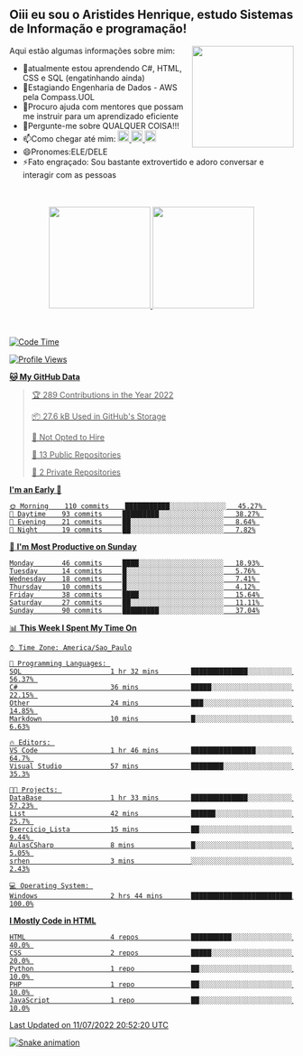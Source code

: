 ## Oiii eu sou o Aristides Henrique, estudo Sistemas de Informação e programação!

<div >
Aqui estão algumas informações sobre mim:<img align="right" height="180em" src="https://user-images.githubusercontent.com/97318481/177042589-45d62122-82a9-4a32-b3a7-87b322825b2f.png">
</div>

- 🌱atualmente estou aprendendo C#, HTML, CSS e SQL (engatinhando ainda)
- 👯Estagiando Engenharia de Dados - AWS pela Compass.UOL
- 🤔Procuro ajuda com mentores que possam me instruir para um aprendizado eficiente
- 💬Pergunte-me sobre QUALQUER COISA!!!
- 📫Como chegar até mim:
  <a href="https://www.instagram.com/aryhenry/" target="_blank">
  <img src="https://img.shields.io/badge/-Instagram-%23E4405F?style=for-the-badge&logo=instagram&logoColor=black" height="20px">
  </a>
  <a href="https://www.linkedin.com/in/aristides-henrique/" target="_blank">
  <img src="https://img.shields.io/badge/-LinkedIn-%230077B5?style=for-the-badge&logo=linkedin&logoColor=black" height="20px">
  </a> 
  <a href="mailto:arihenriqueuna@gmail.com">
  <img src="https://img.shields.io/badge/-Gmail-%23333?style=for-the-badge&logo=gmail&logoColor=white" height="20px">
  </a>
- 😄Pronomes:ELE/DELE
- ⚡Fato engraçado: Sou bastante extrovertido e adoro conversar e interagir com as pessoas
<br/>
<br/>
<div align="center">
  <a href="https://github.com/arihenrique">
  <img height="180em" src="https://github-readme-stats.vercel.app/api?username=arihenrique&show_icons=true&theme=dracula&include_all_commits=true&count_private=true"/>
  <img height="180em" src="https://github-readme-stats.vercel.app/api/top-langs/?username=arihenrique&layout=compact&langs_count=7&theme=dracula"/>
</div><br/><br/>

<!--START_SECTION:waka-->
![Code Time](http://img.shields.io/badge/Code%20Time-10%20hrs-blue)

![Profile Views](http://img.shields.io/badge/Profile%20Views-455-blue)

**🐱 My GitHub Data** 

> 🏆 289 Contributions in the Year 2022
 > 
> 📦 27.6 kB Used in GitHub's Storage 
 > 
> 🚫 Not Opted to Hire
 > 
> 📜 13 Public Repositories 
 > 
> 🔑 2 Private Repositories  
 > 
**I'm an Early 🐤** 

```text
🌞 Morning    110 commits    ███████████░░░░░░░░░░░░░░   45.27% 
🌆 Daytime    93 commits     █████████░░░░░░░░░░░░░░░░   38.27% 
🌃 Evening    21 commits     ██░░░░░░░░░░░░░░░░░░░░░░░   8.64% 
🌙 Night      19 commits     ██░░░░░░░░░░░░░░░░░░░░░░░   7.82%

```
📅 **I'm Most Productive on Sunday** 

```text
Monday       46 commits     ████░░░░░░░░░░░░░░░░░░░░░   18.93% 
Tuesday      14 commits     █░░░░░░░░░░░░░░░░░░░░░░░░   5.76% 
Wednesday    18 commits     █░░░░░░░░░░░░░░░░░░░░░░░░   7.41% 
Thursday     10 commits     █░░░░░░░░░░░░░░░░░░░░░░░░   4.12% 
Friday       38 commits     ████░░░░░░░░░░░░░░░░░░░░░   15.64% 
Saturday     27 commits     ██░░░░░░░░░░░░░░░░░░░░░░░   11.11% 
Sunday       90 commits     █████████░░░░░░░░░░░░░░░░   37.04%

```


📊 **This Week I Spent My Time On** 

```text
⌚︎ Time Zone: America/Sao_Paulo

💬 Programming Languages: 
SQL                      1 hr 32 mins        ██████████████░░░░░░░░░░░   56.37% 
C#                       36 mins             █████░░░░░░░░░░░░░░░░░░░░   22.15% 
Other                    24 mins             ███░░░░░░░░░░░░░░░░░░░░░░   14.85% 
Markdown                 10 mins             █░░░░░░░░░░░░░░░░░░░░░░░░   6.63%

🔥 Editors: 
VS Code                  1 hr 46 mins        ████████████████░░░░░░░░░   64.7% 
Visual Studio            57 mins             ████████░░░░░░░░░░░░░░░░░   35.3%

🐱‍💻 Projects: 
DataBase                 1 hr 33 mins        ██████████████░░░░░░░░░░░   57.23% 
List                     42 mins             ██████░░░░░░░░░░░░░░░░░░░   25.7% 
Exercicio_Lista          15 mins             ██░░░░░░░░░░░░░░░░░░░░░░░   9.44% 
AulasCSharp              8 mins              █░░░░░░░░░░░░░░░░░░░░░░░░   5.05% 
srhen                    3 mins              ░░░░░░░░░░░░░░░░░░░░░░░░░   2.43%

💻 Operating System: 
Windows                  2 hrs 44 mins       █████████████████████████   100.0%

```

**I Mostly Code in HTML** 

```text
HTML                     4 repos             ██████████░░░░░░░░░░░░░░░   40.0% 
CSS                      2 repos             █████░░░░░░░░░░░░░░░░░░░░   20.0% 
Python                   1 repo              ██░░░░░░░░░░░░░░░░░░░░░░░   10.0% 
PHP                      1 repo              ██░░░░░░░░░░░░░░░░░░░░░░░   10.0% 
JavaScript               1 repo              ██░░░░░░░░░░░░░░░░░░░░░░░   10.0%

```



 Last Updated on 11/07/2022 20:52:20 UTC
<!--END_SECTION:waka-->

![Snake animation](https://github.com/arihenrique/arihenrique/blob/output/github-contribution-grid-snake.svg)
